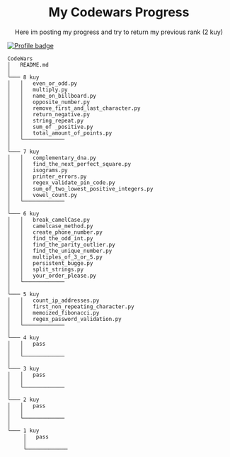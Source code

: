 <div align="center">
<h1>My Codewars Progress</h1>
</div>
<p align="center">Here im posting my progress and try to return my previous rank (2 kuy)</p>

[![Profile badge](https://www.codewars.com/users/Serhii%20Teperechkin/badges/large)](https://www.codewars.com/users/Serhii%20Teperechkin)

```
CodeWars
│   README.md  
│
└─── 8 kuy
│   │   even_or_odd.py
│   │   multiply.py
│   │   name_on_billboard.py
│   │   opposite_number.py
│   │   remove_first_and_last_character.py
│   │   return_negative.py
│   │   string_repeat.py
│   │   sum_of _positive.py
│   │   total_amount_of_points.py
│   └─────────────
│   
└─── 7 kuy
│   │   complementary_dna.py
│   │   find_the_next_perfect_square.py
│   │   isograms.py
│   │   printer_errors.py
│   │   regex_validate_pin_code.py
│   │   sum_of_two_lowest_positive_integers.py
│   │   vowel_count.py
│   └─────────────
│   
└─── 6 kuy
│   │   break_camelCase.py
│   │   camelcase_method.py
│   │   create_phone_number.py
│   │   find_the_odd_int.py
│   │   find_the_parity_outlier.py
│   │   find_the_unique_number.py
│   │   multiples_of_3_or_5.py
│   │   persistent_bugge.py
│   │   split_strings.py
│   │   your_order_please.py
│   └─────────────
│   
└─── 5 kuy
│   │   count_ip_addresses.py
│   │   first_non_repeating_character.py
│   │   memoized_fibonacci.py
│   │   regex_password_validation.py
│   └─────────────
│   
└─── 4 kuy
│   │   pass
│   │   
│   └─────────────
│   
└─── 3 kuy
│   │   pass
│   │   
│   └─────────────
│   
└─── 2 kuy
│   │   pass
│   │   
│   └─────────────
│   
└─── 1 kuy
     │   pass
     │   
     └─────────────

```

